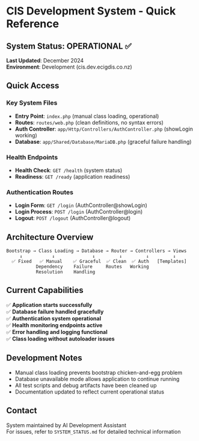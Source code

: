 # CIS Development System - Quick Reference

## System Status: OPERATIONAL ✅

**Last Updated**: December 2024  
**Environment**: Development (cis.dev.ecigdis.co.nz)

## Quick Access

### Key System Files
- **Entry Point**: `index.php` (manual class loading, operational)
- **Routes**: `routes/web.php` (clean definitions, no syntax errors)
- **Auth Controller**: `app/Http/Controllers/AuthController.php` (showLogin working)
- **Database**: `app/Shared/Database/MariaDB.php` (graceful failure handling)

### Health Endpoints
- **Health Check**: `GET /health` (system status)
- **Readiness**: `GET /ready` (application readiness)

### Authentication Routes  
- **Login Form**: `GET /login` (AuthController@showLogin)
- **Login Process**: `POST /login` (AuthController@login)
- **Logout**: `POST /logout` (AuthController@logout)

## Architecture Overview

```
Bootstrap → Class Loading → Database → Router → Controllers → Views
     ↓           ↓              ↓         ↓         ↓         ↓
  ✅ Fixed   ✅ Manual    ✅ Graceful  ✅ Clean  ✅ Auth   [Templates]
           Dependency    Failure     Routes   Working
           Resolution    Handling
```

## Current Capabilities

✅ **Application starts successfully**  
✅ **Database failure handled gracefully**  
✅ **Authentication system operational**  
✅ **Health monitoring endpoints active**  
✅ **Error handling and logging functional**  
✅ **Class loading without autoloader issues**

## Development Notes

- Manual class loading prevents bootstrap chicken-and-egg problem
- Database unavailable mode allows application to continue running  
- All test scripts and debug artifacts have been cleaned up
- Documentation updated to reflect current operational status

## Contact

System maintained by AI Development Assistant  
For issues, refer to `SYSTEM_STATUS.md` for detailed technical information
